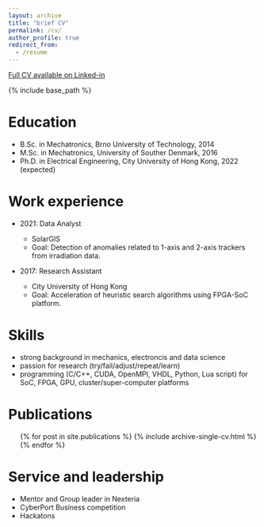 ```yaml
---
layout: archive
title: "brief CV"
permalink: /cv/
author_profile: true
redirect_from:
  - /resume
---
```

[Full CV available on Linked-in](https://www.linkedin.com/in/martin-garaj/)

{% include base_path %}

Education
======
* B.Sc. in Mechatronics, Brno University of Technology, 2014
* M.Sc. in Mechatronics, University of Souther Denmark, 2016
* Ph.D. in Electrical Engineering, City University of Hong Kong, 2022 (expected)

Work experience
======
* 2021: Data Analyst
  * SolarGIS
  * Goal: Detection of anomalies related to 1-axis and 2-axis trackers from irradiation data.
  
  
* 2017: Research Assistant
  * City University of Hong Kong
  * Goal: Acceleration of heuristic search algorithms using FPGA-SoC platform.

Skills
======
* strong background in mechanics, electroncis and data science
* passion for research (try/fail/adjust/repeat/learn)
* programming (C/C++, CUDA, OpenMPI, VHDL, Python, Lua script) for SoC, FPGA, GPU, cluster/super-computer platforms


Publications
======
  <ul>{% for post in site.publications %}
    {% include archive-single-cv.html %}
  {% endfor %}</ul>
  
  
Service and leadership
======
* Mentor and Group leader in Nexteria
* CyberPort Business competition
* Hackatons
